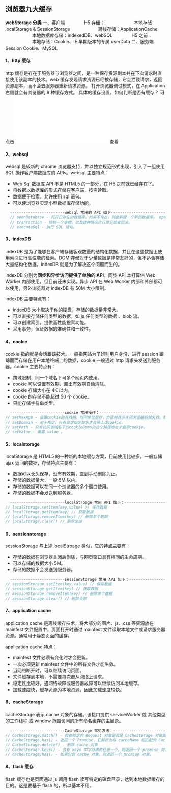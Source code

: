 ## 浏览器九大缓存

**webStorage 分类**
一、客户端
　　　　H5 存储：
　　　　　　  本地存储：localStorage & SessionStorage
　　　　　　离线存储：ApplicationCache
　　　　　　本地数据库存储：indexedDB、webSQL
　　　　H5 之前：
　　　　　　本地存储：Cookie、IE 早期版本的专属 userData
二、服务端
Session Cookie、MySQL

#### 1、http 缓存

http 缓存是存在于服务器与浏览器之间，是一种保存资源副本并在下次请求时直接使用该副本的技术。web 缓存发现请求资源已经被存储，它会拦截请求，返回资源副本，而不会去服务器重新请求资源。
打开浏览器调试模式，在 Application 右侧就会有浏览器的 8 种缓存方式。
具体的缓存设置，如何判断是否有缓存？
可点击![HTTP协议原理/HTTP协议笔记.md](../../HTTP%E5%8D%8F%E8%AE%AE%E5%8E%9F%E7%90%86/HTTP%E5%8D%8F%E8%AE%AE%E7%AC%94%E8%AE%B0.md)查看

#### 2、websql

websql 是较新的 chrome 浏览器支持，并以独立规范形式出现，引入了一组使用 SQL 操作客户端数据库的 APIs。websql 主要特点：

- Web Sql 数据库 API 不是 HTML5 的一部分，在 H5 之前就已经存在了。
- 将数据以数据库的形式存储在客户端，按需读取。
- 数据便于检索，允许使用 sql 语句。
- 可以使浏览器实现小型数据库存储功能。

```js
  ------------------------websql 常用的 API 如下------------------------
  // openDatabase - 打开已存在的数据库，如果不存在，则会新建一个新的数据库。 openDatabasek中五个参数分别为：数据库名、版本号、描述、数据库大小、创建回调。创建回调没有也可以创建数据库
  // transaction - 控制一个事物，以及这种情况执行提交或者回滚。
  // executeSql - 执行 SQL 语句。
```

#### 3、indexDB

indexDB 是为了能够在客户端存储客观数量的结构化数据，并且在这些数据上使用索引进行高性能的检索。DOM 存储对于少量数据是非常友好的，但不适合存储大量结构化数据，indexDB 就是为了解决这个问题而生的。

indexDB 分别为**同步和异步访问提供了单独的 API**，同步 API 本打算供 Web Worker 内部使用，但目前还未实现。异步 API 在 Web Worker 内部和外部都可以使用，另外浏览器对 indexDB 有 50M 大小限制。

indexDB 主要特点有：

- indexDB 大小取决于你的硬盘，存储的数据量非常大。
- 可以直接存储任何类型的数据，如 js 任何类型的数据 、blob 流。
- 可以创建索引，提供高性能搜索功能。
- 采用事务，保证数据的准确性和一致性。

#### 4、cookie

cookie 指的就是会话跟踪技术。一般指网站为了辨别用户身份，进行 session 跟踪而而存储在用户本地终端上的数据，cookie 一般通过 http 请求头发送到服务器。cookie 主要特点有：

- 跨域限制，同一个域名下可多个网页内使用。
- cookie 可以设置有效期，超出有效期自动清除。
- cookie 存储大小在 4K 以内。
- cookie 的存储不能超过 50 个 cookie。
- 只能存储字符串类型。

```js
  ------------------------cookie 常用操作：------------------------
// setMaxAge - 设置cookie的有效期，时间单位是秒，负值时表示关闭浏览器后就失效，默认值为-1。
// setDomain - 用于指定，只有请求指定域名才会带上该cookie。
// setPath - 只有访问该域名下的cookieDemo的这个路径地址才会带cookie。
// setValue - 重置 value 。
```

#### 5、localstorage

localStorage 是 HTML5 的一种新的本地缓存方案，目前使用比较多，一般存储 ajax 返回的数据，存储特点主要有：

- 数据可以长久保存，没有有效期，直到手动删除为止。
- 存储的数据量大，一般 5M 以内。
- 存储的数据可以在同一个浏览器的多个窗口使用。
- 存储的数据不会发送到服务器。

```js
  ------------------------localStroage 常用 API 如下：------------------------
// localStorage.setItem(key,value) // 保存数据
// localStorage.getItem(key) // 获取数据
// localStorage.removeItem(key) // 删除单个数据
// localStorage.clear() // 删除全部
```

#### 6、sessionstorage

sessionStorage 与上述 localStroage 类似，它的特点主要有：

- 存储的数据在浏览器关闭后删除，与网页窗口具有相同的生命周期。
- 可以存储的数据大小 5M。
- 存储的数据不会发送到服务器。

```js
  ------------------------sessionStorage 常用 API 如下：------------------------
// sessionStorage.setItem(key,value) // 保存数据
// sessionStorage.getItem(key) // 获取数据
// sessionStorage.removeItem(key) // 删除单个数据
// sessionStorage.clear() // 删除全部
```

#### 7、application cache

application cache 是离线缓存技术，将大部分的图片、js、css 等资源放在 mainfest 文件配置中，页面打开时通过 mainfest 文件读取本地文件或请求服务器资源。通常用于静态页面的缓存。

application cache 特点：

- mainfest 文件必须有变化时才会更新。
- 一次必须更新 mainfest 文件中的所有文件才能生效。
- 当网络断开时，可以继续访问页面。
- 文件缓存到本地，不需要每次都从网络上请求。
- 稳定性比较好，遇网络故障或服务器故障可以继续访问本地缓存。
- 加载速度快，缓存资源为本地资源，因此加载速度较快。

#### 8、cacheStorage

cacheStorage 表示 cache 对象的存储。该接口提供 serviceWorker 或 其他类型的工作线程 或 window 范围访问的所有命名缓存的主目录。

```js
  ------------------------CacheStorage 常见方法：------------------------
// CacheStorage.match() - 检查给定的 Request 对象是否是 CacheStorage 对象跟踪的 Cache 对象中的键，返回 Promise
// CacheStorage.has() - 返回一个 Promise，它解析为与 cacheName 相匹配的 Cache 对象。
// CacheStorage.delete() - 删除 cache 对象
// CacheStorage.keys() - 含有 keys 中字符串的任意一个，则返回一个 promise 对象。
// cacheStorage.has() - 如果包含 cache 对象，则返回一个 promise 对象。
```

#### 9、flash 缓存

flash 缓存也是页面通过 js 调用 flash 读写特定的磁盘目录，达到本地数据缓存的目的。这是要基于 flash 的，所以基本不用。
